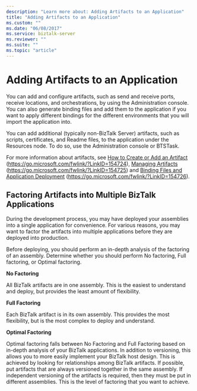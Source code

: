 ```yaml
---
description: "Learn more about: Adding Artifacts to an Application"
title: "Adding Artifacts to an Application"
ms.custom: ""
ms.date: "06/08/2017"
ms.service: biztalk-server
ms.reviewer: ""
ms.suite: ""
ms.topic: "article"
---
```

# Adding Artifacts to an Application
You can add and configure artifacts, such as send and receive ports, receive locations, and orchestrations, by using the Administration console. You can also generate binding files and add them to the application if you want to apply different bindings for the different environments that you will import the application into.

 You can add additional (typically non-BizTalk Server) artifacts, such as scripts, certificates, and Readme files, to the application under the Resources node. To do so, use the Administration console or BTSTask.

 For more information about artifacts, see [How to Create or Add an Artifact](../core/how-to-create-or-add-an-artifact.md) (https://go.microsoft.com/fwlink/?LinkID=154724), [Managing Artifacts](../core/managing-artifacts.md) (https://go.microsoft.com/fwlink/?LinkID=154725) and [Binding Files and Application Deployment](../core/binding-files-and-application-deployment.md) (https://go.microsoft.com/fwlink/?LinkID=154726).

## Factoring Artifacts into Multiple BizTalk Applications
 During the development process, you may have deployed your assemblies into a single application for convenience. For various reasons, you may want to factor the artifacts into multiple applications before they are deployed into production.

 Before deploying, you should perform an in-depth analysis of the factoring of an assembly. Determine whether you should perform No factoring, Full factoring, or Optimal factoring.

 **No Factoring**

 All BizTalk artifacts are in one assembly. This is the easiest to understand and deploy, but provides the least amount of flexibility.

 **Full Factoring**

 Each BizTalk artifact is in its own assembly. This provides the most flexibility, but is the most complex to deploy and understand.

 **Optimal Factoring**

 Optimal factoring falls between No Factoring and Full Factoring based on in-depth analysis of your BizTalk applications. In addition to versioning, this allows you to more easily implement your BizTalk host design. This is achieved by looking for relationships among BizTalk artifacts. If possible, put artifacts that are always versioned together in the same assembly. If independent versioning of the artifacts is required, then they must be put in different assemblies. This is the level of factoring that you want to achieve.
